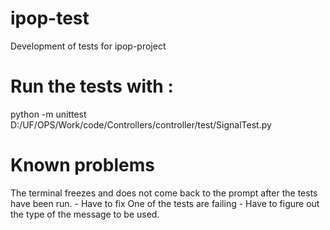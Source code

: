# ipop-test
Development of tests for ipop-project

# Run the tests with : 
python -m unittest D:/UF/OPS/Work/code/Controllers/controller/test/SignalTest.py

# Known problems

The terminal freezes and does not come back to the prompt after the tests have been run. - Have to fix
One of the tests are failing - Have to figure out the type of the message to be used.
